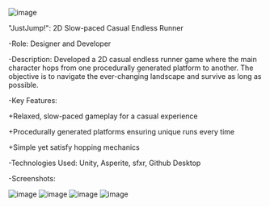 ![image](https://github.com/user-attachments/assets/b9291815-bd72-41c7-8c98-cdd28010f4cf)


"JustJump!": 2D Slow-paced Casual Endless Runner

-Role: Designer and Developer

-Description: Developed a 2D casual endless runner game where the main character hops from one procedurally generated platform to another. The objective is to navigate the ever-changing landscape and survive as long as possible.

-Key Features:

+Relaxed, slow-paced gameplay for a casual experience

+Procedurally generated platforms ensuring unique runs every time

+Simple yet satisfy hopping mechanics

-Technologies Used: Unity, Asperite, sfxr, Github Desktop

-Screenshots:


![image](https://github.com/user-attachments/assets/122aebd7-1969-4c85-bc3e-4e48ea3c7828)
![image](https://github.com/user-attachments/assets/be5239a5-e2b1-4f4c-8d91-3c2b7dca5f7f)
![image](https://github.com/user-attachments/assets/95e0a472-70f5-4bce-800c-cb03f2ebd145)
![image](https://github.com/user-attachments/assets/0adf0236-417d-4260-aec7-ebe67147c19f)





